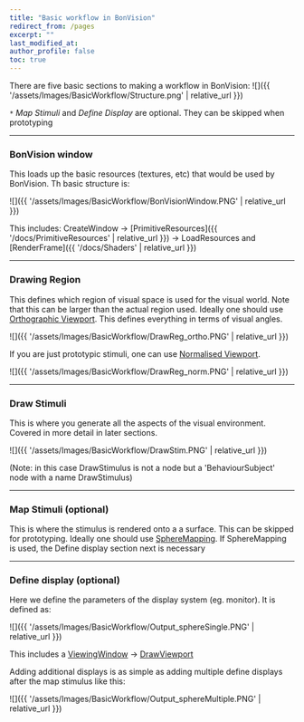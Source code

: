 ```yaml
---
title: "Basic workflow in BonVision"
redirect_from: /pages
excerpt: ""
last_modified_at: 
author_profile: false
toc: true
---
```

There are five basic sections to making a workflow in BonVision:
![]({{ '/assets/Images/BasicWorkflow/Structure.png' | relative_url }})

`*` *Map Stimuli* and *Define Display* are optional. They can be skipped when prototyping

***

### BonVision window 
This loads up the basic resources (textures, etc) that would be used by BonVision. Th basic structure is:

![]({{ '/assets/Images/BasicWorkflow/BonVisionWindow.PNG' | relative_url }})

This includes: CreateWindow &rarr; [PrimitiveResources]({{ '/docs/PrimitiveResources' | relative_url }}) &rarr; LoadResources
and [RenderFrame]({{ '/docs/Shaders' | relative_url }})

***

### Drawing Region
This defines which region of visual space is used for the visual world. Note that this can be larger than the actual region used. Ideally one should use [Orthographic Viewport](/docs/OrthographicViewport). This defines everything in terms of visual angles. 

![]({{ '/assets/Images/BasicWorkflow/DrawReg_ortho.PNG' | relative_url }})

If you are just prototypic stimuli, one can use [Normalised Viewport](/docs/NormalisedViewport). 

![]({{ '/assets/Images/BasicWorkflow/DrawReg_norm.PNG' | relative_url }})

***

### Draw Stimuli
This is where you generate all the aspects of the visual environment. Covered in more detail in later sections.

![]({{ '/assets/Images/BasicWorkflow/DrawStim.PNG' | relative_url }})

(Note: in this case DrawStimulus is not a node but a 'BehaviourSubject' node with a name DrawStimulus)

***

### Map Stimuli (optional)
This is where the stimulus is rendered onto a a surface. This can be skipped for prototyping.
Ideally one should use [SphereMapping](/docs/SphereMapping). If SphereMapping is used, the Define display section next is necessary

***

### Define display (optional)
Here we define the parameters of the display system (eg. monitor). It is defined as:

![]({{ '/assets/Images/BasicWorkflow/Output_sphereSingle.PNG' | relative_url }})

This includes a [ViewingWindow](/docs/ViewingWindow) &rarr; [DrawViewport](/docs/DrawViewport)

Adding additional displays is as simple as adding multiple define displays after the map stimulus like this:

![]({{ '/assets/Images/BasicWorkflow/Output_sphereMultiple.PNG' | relative_url }})





